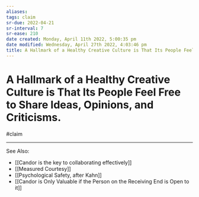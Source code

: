 ```yaml
---
aliases: 
tags: claim
sr-due: 2022-04-21
sr-interval: 7
sr-ease: 210
date created: Monday, April 11th 2022, 5:00:35 pm
date modified: Wednesday, April 27th 2022, 4:03:46 pm
title: A Hallmark of a Healthy Creative Culture is That Its People Feel Free to Share Ideas, Opinions, and Criticisms.
---
```


# A Hallmark of a Healthy Creative Culture is That Its People Feel Free to Share Ideas, Opinions, and Criticisms.

#claim

---

See Also:

- [[Candor is the key to collaborating effectively]]
- [[Measured Courtesy]]
- [[Psychological Safety, after Kahn]]
- [[Candor is Only Valuable if the Person on the Receiving End is Open to it]]
